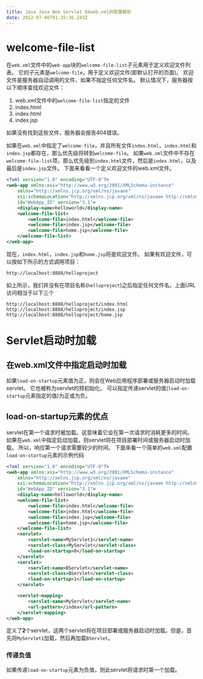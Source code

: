 ```yaml
---
title: Java Java Web Servlet 04web.xml的配置解析
date: 2022-07-06T01:35:36.243Z
---
```

# welcome-file-list
在`web.xml`文件中的`web-app`块的`welcome-file-list`子元素用于定义欢迎文件列表。 它的子元素是`welcome-file`，用于定义欢迎文件(即默认打开的页面)。
欢迎文件是服务器自动调用的文件，如果不指定任何文件名。
默认情况下，服务器按以下顺序查找欢迎文件：

 1. web.xml文件中的`welcome-file-list`指定的文件
 2. index.html
 3. index.html
 4. index.jsp

如果没有找到这些文件，服务器会报告404错误。

如果在`web.xml`中指定了`welcome-file`，并且所有文件`index.html`，`index.html`和`index.jsp`都存在，那么优先级将转到`welcome-file`。
如果`web.xml`文件中不存在`welcome-file-list`项，那么优先级到`index.html`文件，然后是`index.html`，以及最后是`index.jsp`文件。
下面来看看一个定义欢迎文件的web.xml文件。
~~~xml
<?xml version="1.0" encoding="UTF-8"?>
<web-app xmlns:xsi="http://www.w3.org/2001/XMLSchema-instance"
    xmlns="http://xmlns.jcp.org/xml/ns/javaee"
    xsi:schemaLocation="http://xmlns.jcp.org/xml/ns/javaee http://xmlns.jcp.org/xml/ns/javaee/web-app_3_1.xsd"
    id="WebApp_ID" version="3.1">
    <display-name>helloworld</display-name>
    <welcome-file-list>
        <welcome-file>index.html</welcome-file>
        <welcome-file>index.jsp</welcome-file>
        <welcome-file>home.jsp</welcome-file>
    </welcome-file-list>
</web-app>
~~~
现在，`index.html`，`index.jsp`和`home.jsp`将是欢迎文件。
如果有欢迎文件，可以按如下所示的方式调用项目：
~~~shell
http://localhost:8888/helloproject
~~~
如上所示，我们并没有在项目名称(`helloproject`)之后指定任何文件名。上面URL访问相当于以下三个 
~~~shell
http://localhost:8888/helloproject/index.html
http://localhost:8888/helloproject/index.jsp
http://localhost:8888/helloproject/home.jsp
~~~

# Servlet启动时加载
## 在web.xml文件中指定启动时加载
如果`load-on-startup`元素值为正，则会在Web应用程序部署或服务器启动时加载servlet。 它也被称为servlet的预初始化。
可以指定传递servlet的值(`load-on-startup`元素指定的值)为正或为负。
## load-on-startup元素的优点
servlet在第一个请求时被加载。这意味着它会在第一次请求时消耗更多的时间。 如果在`web.xml`中指定启动加载，则servlet将在项目部署时间或服务器启动时加载。 所以，响应第一个请求需要较少的时间。
下面来看一个简单的`web.xml`配置`load-on-startup`元素的示例代码 
~~~xml
<?xml version="1.0" encoding="UTF-8"?>
<web-app xmlns:xsi="http://www.w3.org/2001/XMLSchema-instance"
    xmlns="http://xmlns.jcp.org/xml/ns/javaee"
    xsi:schemaLocation="http://xmlns.jcp.org/xml/ns/javaee http://xmlns.jcp.org/xml/ns/javaee/web-app_3_1.xsd"
    id="WebApp_ID" version="3.1">
    <display-name>helloworld</display-name>
    <welcome-file-list>
        <welcome-file>index.html</welcome-file>
        <welcome-file>index.html</welcome-file>
        <welcome-file>index.jsp</welcome-file>
        <welcome-file>home.jsp</welcome-file>
    </welcome-file-list>
    <servlet>
        <servlet-name>MyServlet1</servlet-name>
        <servlet-class>MyServlet</servlet-class>
        <load-on-startup>0</load-on-startup>  
    </servlet>
    <servlet>
        <servlet-name>BServlet</servlet-name>
        <servlet-class>BServlet</servlet-class>
        <load-on-startup>1</load-on-startup>  
    </servlet>

    <servlet-mapping>
        <servlet-name>MyServlet</servlet-name>
        <url-pattern>/index</url-pattern>
    </servlet-mapping>
</web-app>
~~~
定义了**2**个servlet，这两个servlet将在项目部署或服务器启动时加载。但是，首先将`MyServlet1`加载，然后再加载`BServlet`。

### 传递负值
如果传递`load-on-startup`元素为负值，则此servlet将请求时第一个加载。
